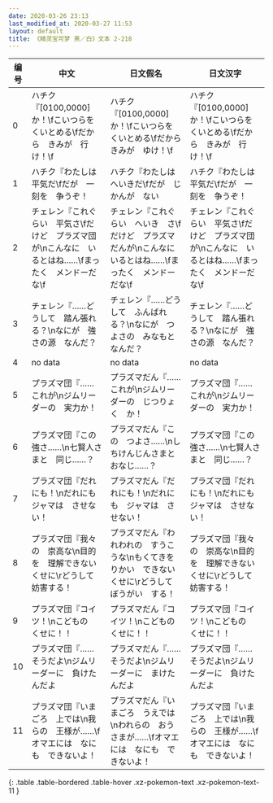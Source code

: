 ```yaml
---
date: 2020-03-26 23:13
last_modified_at: 2020-03-27 11:53
layout: default
title: 《精灵宝可梦 黑／白》文本 2-218
---
```

| 编号 | 中文 | 日文假名 | 日文汉字 |
| ---- | ---- | ---- | --- |
| 0 | ハチク『[0100,0000]か！\fこいつらを　くいとめる\fだから　きみが　行け！\f | ハチク『[0100,0000]か！\fこいつらを　くいとめる\fだから　きみが　ゆけ！\f | ハチク『[0100,0000]か！\fこいつらを　くいとめる\fだから　きみが　行け！\f |
| 1 | ハチク『わたしは　平気だ\fだが　一刻を　争うぞ！ | ハチク『わたしは　へいきだ\fだが　じかんが　ない | ハチク『わたしは　平気だ\fだが　一刻を　争うぞ！ |
| 2 | チェレン『これぐらい　平気さ\fだけど　プラズマ団が\nこんなに　いるとはね……\fまったく　メンドーだな\f | チェレン『これぐらい　へいき　さ\fだけど　プラズマだんが\nこんなに　いるとはね……\fまったく　メンドーだな\f | チェレン『これぐらい　平気さ\fだけど　プラズマ団が\nこんなに　いるとはね……\fまったく　メンドーだな\f |
| 3 | チェレン『……どうして　踏ん張れる？\nなにが　強さの源　なんだ？ | チェレン『……どうして　ふんばれる？\nなにが　つよさの　みなもと　なんだ？ | チェレン『……どうして　踏ん張れる？\nなにが　強さの源　なんだ？ |
| 4 | no data | no data | no data |
| 5 | プラズマ団『……これが\nジムリーダーの　実力か！ | プラズマだん『……これが\nジムリーダーの　じつりょく　か！ | プラズマ団『……これが\nジムリーダーの　実力か！ |
| 6 | プラズマ団『この　強さ……\n七賢人さまと　同じ……？ | プラズマだん『この　つよさ……\nしちけんじんさまと　おなじ……？ | プラズマ団『この　強さ……\n七賢人さまと　同じ……？ |
| 7 | プラズマ団『だれにも！\nだれにも　ジャマは　させない！ | プラズマだん『だれにも！\nだれにも　ジャマは　させない！ | プラズマ団『だれにも！\nだれにも　ジャマは　させない！ |
| 8 | プラズマ団『我々の　崇高な\n目的を　理解できないくせに\rどうして　妨害する！ | プラズマだん『われわれの　すうこうな\nもくてきを　りかい　できないくせに\rどうして　ぼうがい　する！ | プラズマ団『我々の　崇高な\n目的を　理解できないくせに\rどうして　妨害する！ |
| 9 | プラズマ団『コイツ！\nこどもの　くせに！！ | プラズマだん『コイツ！\nこどもの　くせに！！ | プラズマ団『コイツ！\nこどもの　くせに！！ |
| 10 | プラズマ団『……そうだよ\nジムリーダーに　負けたんだよ | プラズマだん『……そうだよ\nジムリーダーに　まけたんだよ | プラズマ団『……そうだよ\nジムリーダーに　負けたんだよ |
| 11 | プラズマ団『いまごろ　上では\n我らの　王様が……\fオマエには　なにも　できないよ！ | プラズマだん『いまごろ　うえでは\nわれらの　おうさまが……\fオマエには　なにも　できないよ！ | プラズマ団『いまごろ　上では\n我らの　王様が……\fオマエには　なにも　できないよ！ |
{: .table .table-bordered .table-hover .xz-pokemon-text .xz-pokemon-text-11 }
